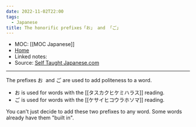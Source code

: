 ```yaml
---
date: 2022-11-02T22:00
tags:
  - Japanese
title: The honorific prefixes「お」 and 「ご」
---
```

- MOC: [[MOC Japanese]]
- [Home](https://misudashi.ga/)
- Linked notes: 
- Source: [Self Taught Japanese.com](https://selftaughtjapanese.com/2014/03/21/japanese-honorific-prefixes-%E3%81%8A-and-%E3%81%94-o-and-go/)
----------
The prefixes お  and ご are used to add politeness to a word.

-   お is used for words with the [[タスカクヒケミハラス]] reading.
-   ご is used for words with the [[ケサイヒコウラホソマ]] reading.

You can't just decide to add these two prefixes to any word. Some words already have them "built in".